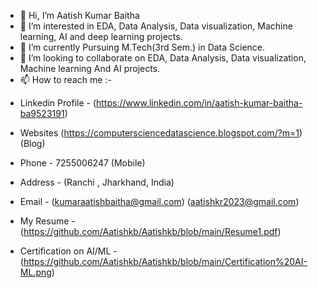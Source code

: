 - 👋 Hi, I’m Aatish Kumar Baitha
- 👀 I’m interested in EDA, Data Analysis,  Data visualization, Machine learning, AI and deep learning projects.
- 🌱 I’m currently Pursuing M.Tech(3rd Sem.) in Data Science.
- 💞️ I’m looking to collaborate on EDA, Data Analysis,  Data visualization, Machine learning And AI projects.
- 📫 How to reach me :-

* Linkedin Profile -
  (https://www.linkedin.com/in/aatish-kumar-baitha-ba9523191)

* Websites
 (https://computersciencedatascience.blogspot.com/?m=1) (Blog)

* Phone -
 7255006247 (Mobile)

* Address -
 (Ranchi , Jharkhand, India)

* Email -
 (kumaraatishbaitha@gmail.com)
 (aatishkr2023@gmail.com)

* My Resume -
 (https://github.com/Aatishkb/Aatishkb/blob/main/Resume1.pdf)

* Certification on AI/ML -
(https://github.com/Aatishkb/Aatishkb/blob/main/Certification%20AI-ML.png)
